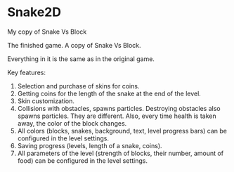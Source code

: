 # Snake2D
My copy of Snake Vs Block

The finished game. A copy of Snake Vs Block.

Everything in it is the same as in the original game.

Key features:
  1. Selection and purchase of skins for coins.
  2. Getting coins for the length of the snake at the end of the level.
  3. Skin customization.
  4. Collisions with obstacles, spawns particles. Destroying obstacles also spawns particles. They are different.
Also, every time health is taken away, the color of the block changes.
  5. All colors (blocks, snakes, background, text, level progress bars) can be configured in the level settings.
  6. Saving progress (levels, length of a snake, coins).
  7. All parameters of the level (strength of blocks, their number, amount of food) can be configured in the level settings.
